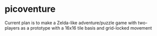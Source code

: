 # picoventure

Current plan is to make a Zelda-like adventure/puzzle game with two-players as a prototype with a 16x16 tile basis and grid-locked movement
